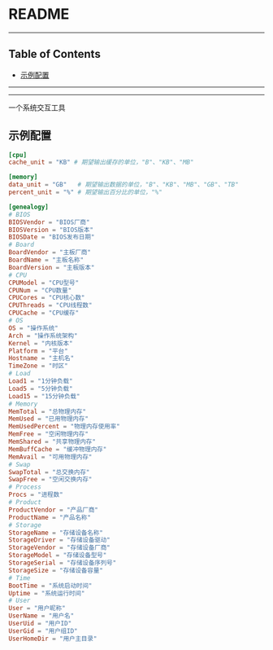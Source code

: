 # README

<!-- File: README.md -->
<!-- Author: YJ -->
<!-- Email: yj1516268@outlook.com -->
<!-- Created Time: 2023-04-19 11:19:47 -->

---

## Table of Contents

<!-- vim-markdown-toc GFM -->

* [示例配置](#示例配置)

<!-- vim-markdown-toc -->

---

<!-- Object info -->

---

一个系统交互工具

## 示例配置

```toml
[cpu]
cache_unit = "KB" # 期望输出缓存的单位，"B"、"KB"、"MB"

[memory]
data_unit = "GB"   # 期望输出数据的单位，"B"、"KB"、"MB"、"GB"、"TB"
percent_unit = "%" # 期望输出百分比的单位，"%"

[genealogy]
# BIOS
BIOSVendor = "BIOS厂商"
BIOSVersion = "BIOS版本"
BIOSDate = "BIOS发布日期"
# Board
BoardVendor = "主板厂商"
BoardName = "主板名称"
BoardVersion = "主板版本"
# CPU
CPUModel = "CPU型号"
CPUNum = "CPU数量"
CPUCores = "CPU核心数"
CPUThreads = "CPU线程数"
CPUCache = "CPU缓存"
# OS
OS = "操作系统"
Arch = "操作系统架构"
Kernel = "内核版本"
Platform = "平台"
Hostname = "主机名"
TimeZone = "时区"
# Load
Load1 = "1分钟负载"
Load5 = "5分钟负载"
Load15 = "15分钟负载"
# Memory
MemTotal = "总物理内存"
MemUsed = "已用物理内存"
MemUsedPercent = "物理内存使用率"
MemFree = "空闲物理内存"
MemShared = "共享物理内存"
MemBuffCache = "缓冲物理内存"
MemAvail = "可用物理内存"
# Swap
SwapTotal = "总交换内存"
SwapFree = "空闲交换内存"
# Process
Procs = "进程数"
# Product
ProductVendor = "产品厂商"
ProductName = "产品名称"
# Storage
StorageName = "存储设备名称"
StorageDriver = "存储设备驱动"
StorageVendor = "存储设备厂商"
StorageModel = "存储设备型号"
StorageSerial = "存储设备序列号"
StorageSize = "存储设备容量"
# Time
BootTime = "系统启动时间"
Uptime = "系统运行时间"
# User
User = "用户昵称"
UserName = "用户名"
UserUid = "用户ID"
UserGid = "用户组ID"
UserHomeDir = "用户主目录"
```
